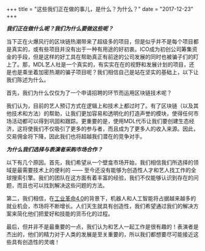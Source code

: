 +++
title = "这些我们正在做的事儿，是什么？为什么？"
date = "2017-12-23"
+++

***我们正在做什么呢？我们为什么要做这些呢？***

当下正在火爆风行的区块链热潮带来了超级多的项目，但是似乎并不是每个项目都是真实的，或有些项目并没有出于一种有用途的好初衷。ICO成为初创公司筹集资金的手段，但是这样的好工具在帮助真正有前途的公司发展的同时也被骗子们的盯上了。那，MDL艺人社是一个真实的，有实实在在的视野和发展计划的项目，还是也是乘坐着加密热潮的骗子项目呢？我们相信自己是站在坚实的基础上，以下让我们陈述为什么。

首先，我们为什么仅仅为了一个申请招聘的环节而运用区块链技术呢？

我们认为，目前的艺人预订方式在逻辑上和技术上都过时了。有了区块链（以及其他技术和方法）的帮助，让我们更加容易和透明化的打造声誉的模块，使得任何市场活动都可以得到巩固和跟踪。更重要的是，使用MDL代币让我们要创建生态经济，这将使我们不仅吸引了更多的参与者，而且成为了更多人的收入来源。因此，交易佣金将下降，因此我们也将超越我们潜在的竞争对手。

***为什么我们选择与表演者采购市场合作？***

以下有几个原因。首先，我们希望从一个壁龛市场开始，我们相信我们所选择的领域是最需要技术上的便利的 —— 至今还没有能够为创造性人才和艺人找工作的全球搜索引擎。我们的团队在这方面有着丰富的经验，我们不仅能够认识到存在的问题，而且也可以找到解决这些问题的方法。

第二，我们相信，在<a href="https://en.wikipedia.org/wiki/Industry_4.0">工业革命4.0</a>的背景下，机器人和人工智能将占据越来越多的就业机会，市场将不断增长。人们天生就具有创造性，我们希望通过我们的解决方案来简化他们把爱好和技能的货币化的过程。

最后，但并非不是最重要的一点，我们认为和艺人一起工作是很有趣的！表演者是杰出的，他们的精力对于人类的发展是至关重要的，所以我们都想要尽可能接近这些具有创造性的灵魂！
